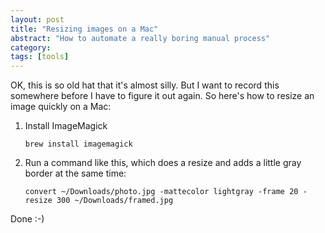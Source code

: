 ```yaml
---
layout: post
title: "Resizing images on a Mac"
abstract: "How to automate a really boring manual process"
category: 
tags: [tools]
---
```

OK, this is so old hat that it's almost silly. But I want to record this somewhere before I have to figure it out again. So here's how to resize an image quickly on a Mac:

1. Install ImageMagick

    `brew install imagemagick`

1. Run a command like this, which does a resize and adds a little gray border at the same time:

    `convert ~/Downloads/photo.jpg -mattecolor lightgray -frame 20 -resize 300 ~/Downloads/framed.jpg`

Done :-)